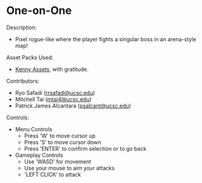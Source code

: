 # One-on-One
Description: 
- Pixel rogue-like where the player fights a singular boss in an arena-style map!

Asset Packs Used:
- [Kenny Assets](https://kenney.nl/assets/), with gratitude.

Contributors:
- Ryo Safadi (rrsafadi@ucsc.edu)
- Mitchell Tai (mtai4@ucsc.edu)
- Patrick James Alcantara (psalcant@ucsc.edu)

Controls:
- Menu Controls
    - Press 'W' to move cursor up
    - Press 'S' to move cursor down
    - Press 'ENTER' to confirm selection or to go back
- Gameplay Controls
    - Use 'WASD' for movement
    - Use your mouse to aim your attacks
    - 'LEFT CLICK' to attack